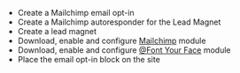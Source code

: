 * Create a Mailchimp email opt-in
* Create a Mailchimp autoresponder for the Lead Magnet
* Create a lead magnet
* Download, enable and configure [Mailchimp](https://www.drupal.org/project/mailchimp) module
* Download, enable and configure [@Font Your Face](https://www.drupal.org/project/fontyourface) module
* Place the email opt-in block on the site
